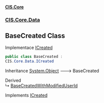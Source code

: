 #### [CIS.Core](index.md 'index')
### [CIS.Core.Data](CIS.Core.Data.md 'CIS.Core.Data')

## BaseCreated Class

Implementace [ICreated](CIS.Core.Data.ICreated.md 'CIS.Core.Data.ICreated')

```csharp
public class BaseCreated :
CIS.Core.Data.ICreated
```

Inheritance [System.Object](https://docs.microsoft.com/en-us/dotnet/api/System.Object 'System.Object') &#129106; BaseCreated

Derived  
&#8627; [BaseCreatedWithModifiedUserId](CIS.Core.Data.BaseCreatedWithModifiedUserId.md 'CIS.Core.Data.BaseCreatedWithModifiedUserId')

Implements [ICreated](CIS.Core.Data.ICreated.md 'CIS.Core.Data.ICreated')